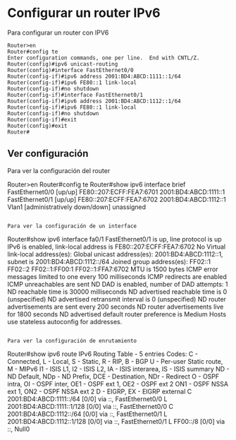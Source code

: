 # Configurar un router IPv6

Para configurar un router con IPV6

```
Router>en
Router#config te
Enter configuration commands, one per line.  End with CNTL/Z.
Router(config)#ipv6 unicast-routing
Router(config)#interface FastEthernet0/0
Router(config-if)#ipv6 address 2001:BD4:ABCD:1111::1/64
Router(config-if)#ipv6 FE80::1 link-local
Router(config-if)#no shutdown
Router(config-if)#interface FastEthernet0/1
Router(config-if)#ipv6 address 2001:BD4:ABCD:1112::1/64
Router(config-if)#ipv6 FE80::1 link-local
Router(config-if)#no shutdown
Router(config-if)#exit
Router(config)#exit
Router#
```

## Ver configuración

Para ver la configuración del router

    
Router>en
Router#config te
Router#show ipv6 interface brief
FastEthernet0/0            [up/up]
    FE80::207:ECFF:FEA7:6701
    2001:BD4:ABCD:1111::1
FastEthernet0/1            [up/up]
    FE80::207:ECFF:FEA7:6702
    2001:BD4:ABCD:1112::1
Vlan1                      [administratively down/down]
    unassigned
```

Para ver la configuración de un interface

```
Router#show ipv6 interface fa0/1
FastEthernet0/1 is up, line protocol is up
  IPv6 is enabled, link-local address is FE80::207:ECFF:FEA7:6702
  No Virtual link-local address(es):
  Global unicast address(es):
    2001:BD4:ABCD:1112::1, subnet is 2001:BD4:ABCD:1112::/64
  Joined group address(es):
    FF02::1
    FF02::2
    FF02::1:FF00:1
    FF02::1:FFA7:6702
  MTU is 1500 bytes
  ICMP error messages limited to one every 100 milliseconds
  ICMP redirects are enabled
  ICMP unreachables are sent
  ND DAD is enabled, number of DAD attempts: 1
  ND reachable time is 30000 milliseconds
  ND advertised reachable time is 0 (unspecified)
  ND advertised retransmit interval is 0 (unspecified)
  ND router advertisements are sent every 200 seconds
  ND router advertisements live for 1800 seconds
  ND advertised default router preference is Medium
  Hosts use stateless autoconfig for addresses.
```

Para ver la configuración de enrutamiento

```
Router#show ipv6 route
IPv6 Routing Table - 5 entries
Codes: C - Connected, L - Local, S - Static, R - RIP, B - BGP
       U - Per-user Static route, M - MIPv6
       I1 - ISIS L1, I2 - ISIS L2, IA - ISIS interarea, IS - ISIS summary
       ND - ND Default, NDp - ND Prefix, DCE - Destination, NDr - Redirect
       O - OSPF intra, OI - OSPF inter, OE1 - OSPF ext 1, OE2 - OSPF ext 2
       ON1 - OSPF NSSA ext 1, ON2 - OSPF NSSA ext 2
       D - EIGRP, EX - EIGRP external
C   2001:BD4:ABCD:1111::/64 [0/0]
     via ::, FastEthernet0/0
L   2001:BD4:ABCD:1111::1/128 [0/0]
     via ::, FastEthernet0/0
C   2001:BD4:ABCD:1112::/64 [0/0]
     via ::, FastEthernet0/1
L   2001:BD4:ABCD:1112::1/128 [0/0]
     via ::, FastEthernet0/1
L   FF00::/8 [0/0]
     via ::, Null0
```